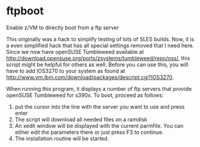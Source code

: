 # ftpboot
Enable z/VM to directly boot from a ftp server

This originally was a hack to simplify testing of lots of SLES builds. Now, it is a even simplified hack that has all special settings removed that I need here. 
Since we now have openSUSE Tumbleweed available at http://download.opensuse.org/ports/zsystems/tumbleweed/repo/oss/, this script might be helpful for others as well. Before you can use this, you will have to add IOS3270 to your system as found at http://www.vm.ibm.com/download/packages/descript.cgi?IOS3270.

When running this program, it displays a number of ftp servers that provide openSUSE Tumbleweed for s390x. To boot, proceed as follows:
1. put the cursor into the line with the server you want to use and press enter
2. The script will download all needed files on a ramdisk
3. An xedit window will be displayed with the current parmfile. You can either edit the parameters there or just press F3 to continue.
4. The installation routine will be started.
